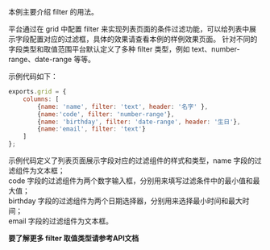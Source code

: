 本例主要介绍 filter 的用法。

平台通过在 grid 中配置 filter 来实现列表页面的条件过滤功能，可以给列表中展示字段配置对应的过滤框，具体的效果请查看本例的样例效果页面。
针对不同的字段类型和取值范围平台默认定义了多种 filter 类型，例如 text、number-range、date-range 等等。

示例代码如下：
```js
exports.grid = {
    columns: [
        {name: 'name', filter: 'text', header: '名字' },
        {name:'code', filter: 'number-range'},
        {name: 'birthday', filter: 'date-range', header: '生日'},
        {name:'email', filter: 'text'}
    ]
};
```

示例代码定义了列表页面展示字段对应的过滤组件的样式和类型，name 字段的过滤组件为文本框；</br>
code 字段的过滤组件为两个数字输入框，分别用来填写过滤条件中的最小值和最大值；</br>
birthday 字段的过滤组件为两个日期选择器，分别用来选择最小时间和最大时间；</br>
email 字段的过滤组件为文本框。

**要了解更多 filter 取值类型请参考API文档**